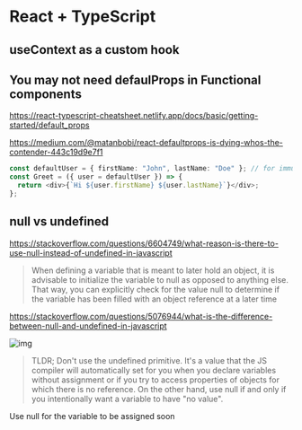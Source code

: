 # React + TypeScript

## useContext as a custom hook

## You may not need defaulProps in Functional components

https://react-typescript-cheatsheet.netlify.app/docs/basic/getting-started/default_props

https://medium.com/@matanbobi/react-defaultprops-is-dying-whos-the-contender-443c19d9e7f1

```ts
const defaultUser = { firstName: "John", lastName: "Doe" }; // for immutability!
const Greet = ({ user = defaultUser }) => {
  return <div>{`Hi ${user.firstName} ${user.lastName}`}</div>;
};
```

## null vs undefined

https://stackoverflow.com/questions/6604749/what-reason-is-there-to-use-null-instead-of-undefined-in-javascript

> When defining a variable that is meant to later hold an object, it is advisable to initialize the variable to null as opposed to anything else. That way, you can explicitly check for the value null to determine if the variable has been filled with an object reference at a later time

https://stackoverflow.com/questions/5076944/what-is-the-difference-between-null-and-undefined-in-javascript

![img](https://i.stack.imgur.com/T9M2J.png)

> TLDR; Don't use the undefined primitive. It's a value that the JS compiler will automatically set for you when you declare variables without assignment or if you try to access properties of objects for which there is no reference. On the other hand, use null if and only if you intentionally want a variable to have "no value".

Use null for the variable to be assigned soon
